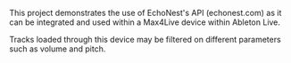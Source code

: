 This project demonstrates the use of EchoNest's API (echonest.com) as it can be integrated and used within a Max4Live device within Ableton Live.

Tracks loaded through this device may be filtered on different parameters such as volume and pitch.